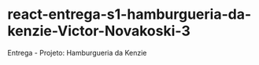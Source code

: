 # react-entrega-s1-hamburgueria-da-kenzie-Victor-Novakoski-3
 Entrega - Projeto: Hamburgueria da Kenzie
